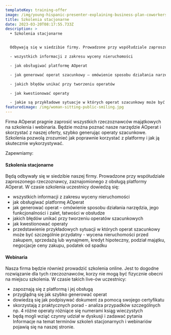 ```yaml
---
templateKey: training-offer
image: /img/young-hispanic-presenter-explaining-business-plan-coworkers-meeting-room.jpg
title: Szkolenia stacjonarne
date: 2023-03-20T08:17:55.733Z
description: >
  • Szkolenia stacjonarne


  Odbywają się w siedzibie firmy. Prowadzone przy współudziale zaproszonego rzeczoznawcy, zaznajomionego z obsługą platformy AOperat. W czasie szkolenia uczestnicy dowiedzą się:

  - wszystkich informacji z zakresu wyceny nieruchomości

  - jak obsługiwać platformę AOperat

  - jak generować operat szacunkowy – omówienie sposobu działania narzędzia, jego funkcji i zalet, łatwości w obsłudze

  - jakich błędów unikać przy tworzeniu operatów

  - jak kwestionować operaty

  - jakie są przykładowe sytuacje w których operat szacunkowy może być szczególnie przydatny (wycena nieruchomości przed zakupem, sprzedażą lub wynajmem, kredyt hipoteczny, podział majątku, negocjacje ceny zakupu, podatek od spadku itd. )
featuredimage: /img/woman-sitting-public-smiling.jpg
---
```

Firma AOperat pragnie zaprosić wszystkich rzeczoznawców majątkowych na szkolenia i webinaria. Będzie można poznać nasze narzędzie AOperat i skorzystać z naszej oferty, szybko generując operaty szacunkowe. Szkolenia pozwolą zrozumieć jak poprawnie korzystać z platformy i jak ją skutecznie wykorzystywać.

Zapewniamy:

#### Szkolenia stacjonarne

Będą odbywały się w siedzibie naszej firmy. Prowadzone przy współudziale zaproszonego rzeczoznawcy, zaznajomionego z obsługą platformy AOperat. W czasie szkolenia uczestnicy dowiedzą się:

* wszystkich informacji z zakresu wyceny nieruchomości 
* jak obsługiwać platformę AOperat 
* jak generować operat – omówienie sposobu działania narzędzia, jego funkcjonalności i zalet, łatwości w obsłudze 
* jakich błędów unikać przy tworzeniu operatów szacunkowych
* jak kwestionować operaty 
* przedstawienie przykładowych sytuacji w których operat szacunkowy może być szczególnie przydatny - wycena nieruchomości przed zakupem, sprzedażą lub wynajmem, kredyt hipoteczny, podział majątku, negocjacje ceny zakupu, podatek od spadku

#### Webinaria

Nasza firma będzie również prowadzić szkolenia online. Jest to dogodne rozwiązanie dla tych rzeczoznawców, korzy nie mogą być fizycznie obecni na miejscu szkolenia.
W czasie takich live-ów uczestnicy:

* zapoznają się z platformą i jej obsługą
* przyglądną się jak szybko generować operat 
* dowiedzą się jak podpisywać dokument za pomocą swojego certyfikatu 
* skorzystają z praktycznych porad - analiza przypadków szczególnych np. 4 różne operaty różniące się numerami ksiąg wieczystych
* będą mogli wziąć czynny udział w dyskusji i zadawać pytania
  Informacje na temat terminów szkoleń stacjonarnych i webinariów pojawią się na naszej stronie.
